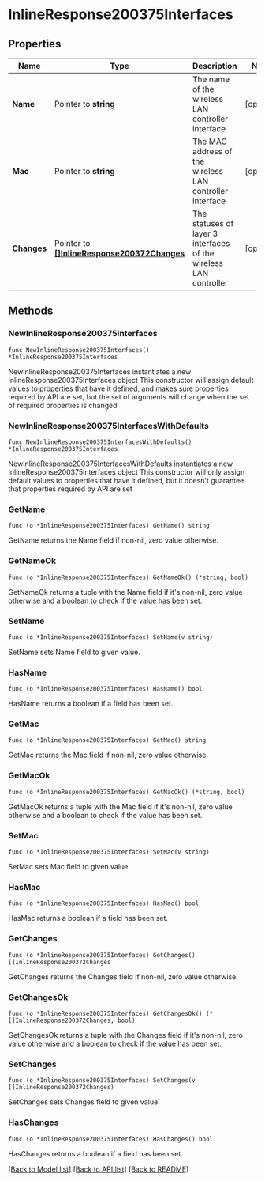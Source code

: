 # InlineResponse200375Interfaces

## Properties

Name | Type | Description | Notes
------------ | ------------- | ------------- | -------------
**Name** | Pointer to **string** | The name of the wireless LAN controller interface | [optional] 
**Mac** | Pointer to **string** | The MAC address of the wireless LAN controller interface | [optional] 
**Changes** | Pointer to [**[]InlineResponse200372Changes**](InlineResponse200372Changes.md) | The statuses of layer 3 interfaces of the wireless LAN controller | [optional] 

## Methods

### NewInlineResponse200375Interfaces

`func NewInlineResponse200375Interfaces() *InlineResponse200375Interfaces`

NewInlineResponse200375Interfaces instantiates a new InlineResponse200375Interfaces object
This constructor will assign default values to properties that have it defined,
and makes sure properties required by API are set, but the set of arguments
will change when the set of required properties is changed

### NewInlineResponse200375InterfacesWithDefaults

`func NewInlineResponse200375InterfacesWithDefaults() *InlineResponse200375Interfaces`

NewInlineResponse200375InterfacesWithDefaults instantiates a new InlineResponse200375Interfaces object
This constructor will only assign default values to properties that have it defined,
but it doesn't guarantee that properties required by API are set

### GetName

`func (o *InlineResponse200375Interfaces) GetName() string`

GetName returns the Name field if non-nil, zero value otherwise.

### GetNameOk

`func (o *InlineResponse200375Interfaces) GetNameOk() (*string, bool)`

GetNameOk returns a tuple with the Name field if it's non-nil, zero value otherwise
and a boolean to check if the value has been set.

### SetName

`func (o *InlineResponse200375Interfaces) SetName(v string)`

SetName sets Name field to given value.

### HasName

`func (o *InlineResponse200375Interfaces) HasName() bool`

HasName returns a boolean if a field has been set.

### GetMac

`func (o *InlineResponse200375Interfaces) GetMac() string`

GetMac returns the Mac field if non-nil, zero value otherwise.

### GetMacOk

`func (o *InlineResponse200375Interfaces) GetMacOk() (*string, bool)`

GetMacOk returns a tuple with the Mac field if it's non-nil, zero value otherwise
and a boolean to check if the value has been set.

### SetMac

`func (o *InlineResponse200375Interfaces) SetMac(v string)`

SetMac sets Mac field to given value.

### HasMac

`func (o *InlineResponse200375Interfaces) HasMac() bool`

HasMac returns a boolean if a field has been set.

### GetChanges

`func (o *InlineResponse200375Interfaces) GetChanges() []InlineResponse200372Changes`

GetChanges returns the Changes field if non-nil, zero value otherwise.

### GetChangesOk

`func (o *InlineResponse200375Interfaces) GetChangesOk() (*[]InlineResponse200372Changes, bool)`

GetChangesOk returns a tuple with the Changes field if it's non-nil, zero value otherwise
and a boolean to check if the value has been set.

### SetChanges

`func (o *InlineResponse200375Interfaces) SetChanges(v []InlineResponse200372Changes)`

SetChanges sets Changes field to given value.

### HasChanges

`func (o *InlineResponse200375Interfaces) HasChanges() bool`

HasChanges returns a boolean if a field has been set.


[[Back to Model list]](../README.md#documentation-for-models) [[Back to API list]](../README.md#documentation-for-api-endpoints) [[Back to README]](../README.md)


